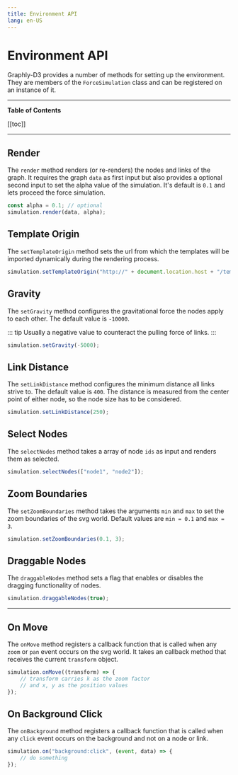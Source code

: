 ```yaml
---
title: Environment API
lang: en-US
---
```


# Environment API

Graphly-D3 provides a number of methods for setting up the environment.  
They are members of the `ForceSimulation` class and can be registered on an instance of it.

---

**Table of Contents**

[[toc]]

---

## Render

The `render` method renders (or re-renders) the nodes and links of the graph.
It requires the graph `data` as first input but also provides a optional second input to set the alpha value of the simulation.
It's default is `0.1` and lets proceed the force simulation.

```js
const alpha = 0.1; // optional
simulation.render(data, alpha);
```

## Template Origin

The `setTemplateOrigin` method sets the url from which the templates will be imported dynamically during the rendering process.

```js
simulation.setTemplateOrigin("http://" + document.location.host + "/templates/");
```

## Gravity

The `setGravity` method configures the gravitational force the nodes apply to each other.
The default value is `-10000`.

::: tip
Usually a negative value to counteract the pulling force of links.
:::

```js
simulation.setGravity(-5000);
```

## Link Distance

The `setLinkDistance` method configures the minimum distance all links strive to. The default value is `400`.
The distance is measured from the center point of either node, so the node size has to be considered.

```js
simulation.setLinkDistance(250);
```

## Select Nodes

The `selectNodes` method takes a array of node `ids` as input and renders them as selected.

```js
simulation.selectNodes(["node1", "node2"]);
```

## Zoom Boundaries

The `setZoomBoundaries` method takes the arguments `min` and `max` to set the zoom boundaries of the svg world.
Default values are `min = 0.1` and `max = 3`.

```js
simulation.setZoomBoundaries(0.1, 3);
```

## Draggable Nodes

The `draggableNodes` method sets a flag that enables or disables the dragging functionality of nodes.

```js
simulation.draggableNodes(true);
```

---

## On Move

The `onMove` method registers a callback function that is called when any `zoom` or `pan` event occurs on the svg world.
It takes an callback method that receives the current `transform` object.

```js
simulation.onMove((transform) => {
	// transform carries k as the zoom factor
	// and x, y as the position values
});
```

## On Background Click

The `onBackground` method registers a callback function that is called when any `click` event occurs on the background and not on a node or link.

```js
simulation.on("background:click", (event, data) => {
	// do something
});
```
